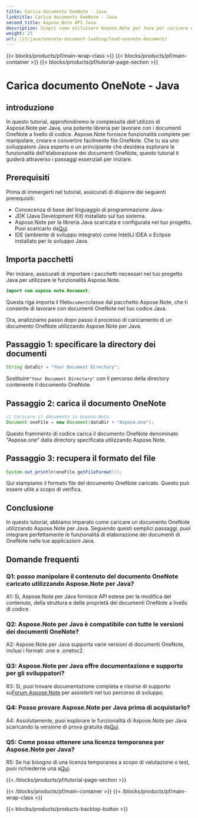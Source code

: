 ```yaml
---
title: Carica documento OneNote - Java
linktitle: Carica documento OneNote - Java
second_title: Aspose.Note API Java
description: Scopri come utilizzare Aspose.Note per Java per caricare e manipolare i documenti OneNote senza sforzo. Tutorial completo per gli sviluppatori Java.
weight: 25
url: /it/java/onenote-document-loading/load-onenote-document/
---
```


{{< blocks/products/pf/main-wrap-class >}}
{{< blocks/products/pf/main-container >}}
{{< blocks/products/pf/tutorial-page-section >}}

# Carica documento OneNote - Java

## introduzione

In questo tutorial, approfondiremo le complessità dell'utilizzo di Aspose.Note per Java, una potente libreria per lavorare con i documenti OneNote a livello di codice. Aspose.Note fornisce funzionalità complete per manipolare, creare e convertire facilmente file OneNote. Che tu sia uno sviluppatore Java esperto o un principiante che desidera esplorare le funzionalità dell'elaborazione dei documenti OneNote, questo tutorial ti guiderà attraverso i passaggi essenziali per iniziare.

## Prerequisiti

Prima di immergerti nel tutorial, assicurati di disporre dei seguenti prerequisiti:

- Conoscenza di base del linguaggio di programmazione Java.
- JDK (Java Development Kit) installato sul tuo sistema.
-  Aspose.Note per la libreria Java scaricata e configurata nel tuo progetto. Puoi scaricarlo da[Qui](https://releases.aspose.com/note/java/).
- IDE (ambiente di sviluppo integrato) come IntelliJ IDEA o Eclipse installato per lo sviluppo Java.

## Importa pacchetti

Per iniziare, assicurati di importare i pacchetti necessari nel tuo progetto Java per utilizzare le funzionalità Aspose.Note.

```java
import com.aspose.note.Document;
```

 Questa riga importa il file`Document`classe dal pacchetto Aspose.Note, che ti consente di lavorare con documenti OneNote nel tuo codice Java.

Ora, analizziamo passo dopo passo il processo di caricamento di un documento OneNote utilizzando Aspose.Note per Java.

## Passaggio 1: specificare la directory dei documenti

```java
String dataDir = "Your Document Directory";
```

 Sostituire`"Your Document Directory"` con il percorso della directory contenente il documento OneNote.

## Passaggio 2: carica il documento OneNote

```java
// Caricare il documento in Aspose.Note.
Document oneFile = new Document(dataDir + "Aspose.one");
```

Questo frammento di codice carica il documento OneNote denominato "Aspose.one" dalla directory specificata utilizzando Aspose.Note.

## Passaggio 3: recupera il formato del file

```java
System.out.println(oneFile.getFileFormat());
```

Qui stampiamo il formato file del documento OneNote caricato. Questo può essere utile a scopo di verifica.

## Conclusione

In questo tutorial, abbiamo imparato come caricare un documento OneNote utilizzando Aspose.Note per Java. Seguendo questi semplici passaggi, puoi integrare perfettamente le funzionalità di elaborazione dei documenti di OneNote nelle tue applicazioni Java.

## Domande frequenti

### Q1: posso manipolare il contenuto del documento OneNote caricato utilizzando Aspose.Note per Java?

A1: Sì, Aspose.Note per Java fornisce API estese per la modifica del contenuto, della struttura e delle proprietà dei documenti OneNote a livello di codice.

### Q2: Aspose.Note per Java è compatibile con tutte le versioni dei documenti OneNote?

A2: Aspose.Note per Java supporta varie versioni di documenti OneNote, inclusi i formati .one e .onetoc2.

### Q3: Aspose.Note per Java offre documentazione e supporto per gli sviluppatori?

 R3: Sì, puoi trovare documentazione completa e risorse di supporto su[Forum Aspose.Note](https://forum.aspose.com/c/note/28) per assisterti nel tuo percorso di sviluppo.

### Q4: Posso provare Aspose.Note per Java prima di acquistarlo?

 A4: Assolutamente, puoi esplorare le funzionalità di Aspose.Note per Java scaricando la versione di prova gratuita da[Qui](https://releases.aspose.com/).

### Q5: Come posso ottenere una licenza temporanea per Aspose.Note per Java?

 R5: Se hai bisogno di una licenza temporanea a scopo di valutazione o test, puoi richiederne una a[Qui](https://purchase.aspose.com/temporary-license/).

{{< /blocks/products/pf/tutorial-page-section >}}

{{< /blocks/products/pf/main-container >}}
{{< /blocks/products/pf/main-wrap-class >}}

{{< blocks/products/products-backtop-button >}}

